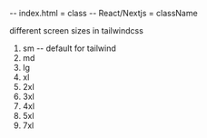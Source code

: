 -- index.html = class
-- React/Nextjs = className

different screen sizes in tailwindcss

1. sm -- default for tailwind
2. md
3. lg
4. xl
5. 2xl
6. 3xl
7. 4xl
8. 5xl
9. 7xl
